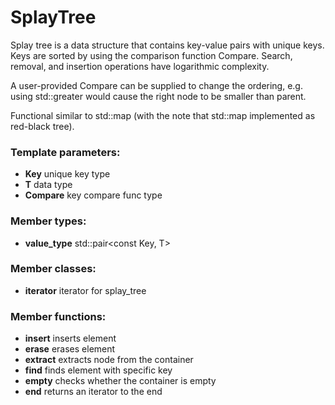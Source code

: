 # SplayTree
Splay tree is a data structure that contains key-value pairs with unique keys. Keys are sorted by using the comparison function Compare. Search, removal, and insertion operations have logarithmic complexity. 

A user-provided Compare can be supplied to change the ordering, e.g. using std::greater<T> would cause the right node to be smaller than parent.

Functional similar to std::map (with the note that std::map implemented as red-black tree).

### Template parameters:
- **Key**           unique key type
- **T**             data type
- **Compare**       key compare func type

### Member types:
- **value_type**    std::pair<const Key, T>

### Member classes:
- **iterator**      iterator for splay_tree

### Member functions:
- **insert**        inserts element
- **erase**         erases element
- **extract**       extracts node from the container
- **find**          finds element with specific key
- **empty**         checks whether the container is empty
- **end**           returns an iterator to the end
